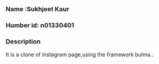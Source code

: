 
### Name :Sukhjeet Kaur ###

### Humber id: n01330401 ###

### Description ###

It is a clone of instagram page,using the framework bulma..

